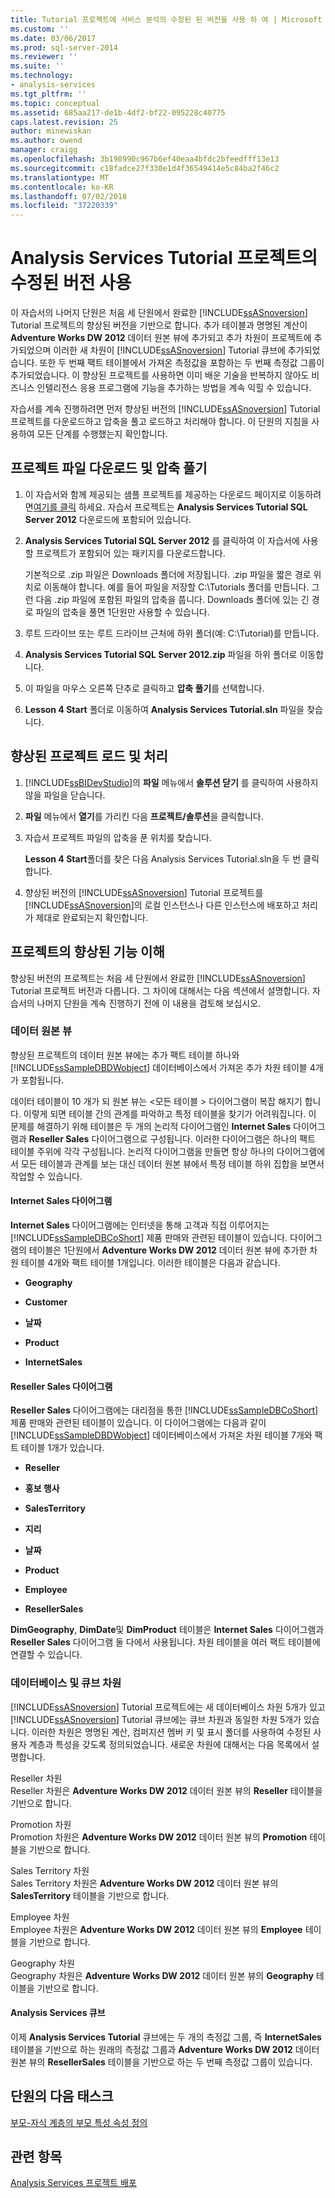 ```yaml
---
title: Tutorial 프로젝트에 서비스 분석의 수정된 된 버전을 사용 하 여 | Microsoft Docs
ms.custom: ''
ms.date: 03/06/2017
ms.prod: sql-server-2014
ms.reviewer: ''
ms.suite: ''
ms.technology:
- analysis-services
ms.tgt_pltfrm: ''
ms.topic: conceptual
ms.assetid: 685aa217-de1b-4df2-bf22-095228c40775
caps.latest.revision: 25
author: minewiskan
ms.author: owend
manager: craigg
ms.openlocfilehash: 3b198990c967b6ef40eaa4bfdc2bfeedfff13e13
ms.sourcegitcommit: c18fadce27f330e1d4f36549414e5c84ba2f46c2
ms.translationtype: MT
ms.contentlocale: ko-KR
ms.lasthandoff: 07/02/2018
ms.locfileid: "37220339"
---
```

# <a name="using-a-modified-version-of-the-analysis-services-tutorial-project"></a>Analysis Services Tutorial 프로젝트의 수정된 버전 사용
  이 자습서의 나머지 단원은 처음 세 단원에서 완료한 [!INCLUDE[ssASnoversion](../includes/ssasnoversion-md.md)] Tutorial 프로젝트의 향상된 버전을 기반으로 합니다. 추가 테이블과 명명된 계산이 **Adventure Works DW 2012** 데이터 원본 뷰에 추가되고 추가 차원이 프로젝트에 추가되었으며 이러한 새 차원이 [!INCLUDE[ssASnoversion](../includes/ssasnoversion-md.md)] Tutorial 큐브에 추가되었습니다. 또한 두 번째 팩트 테이블에서 가져온 측정값을 포함하는 두 번째 측정값 그룹이 추가되었습니다. 이 향상된 프로젝트를 사용하면 이미 배운 기술을 반복하지 않아도 비즈니스 인텔리전스 응용 프로그램에 기능을 추가하는 방법을 계속 익힐 수 있습니다.  
  
 자습서를 계속 진행하려면 먼저 향상된 버전의 [!INCLUDE[ssASnoversion](../includes/ssasnoversion-md.md)] Tutorial 프로젝트를 다운로드하고 압축을 풀고 로드하고 처리해야 합니다.  이 단원의 지침을 사용하여 모든 단계를 수행했는지 확인합니다.  
  
## <a name="downloading-and-extracting-the-project-file"></a>프로젝트 파일 다운로드 및 압축 풀기  
  
1.  이 자습서와 함께 제공되는 샘플 프로젝트를 제공하는 다운로드 페이지로 이동하려면[여기를 클릭](http://go.microsoft.com/fwlink/?LinkID=221866) 하세요. 자습서 프로젝트는 **Analysis Services Tutorial SQL Server 2012** 다운로드에 포함되어 있습니다.  
  
2.  **Analysis Services Tutorial SQL Server 2012** 를 클릭하여 이 자습서에 사용할 프로젝트가 포함되어 있는 패키지를 다운로드합니다.  
  
     기본적으로 .zip 파일은 Downloads 폴더에 저장됩니다. .zip 파일을 짧은 경로 위치로 이동해야 합니다. 예를 들어 파일을 저장할 C:\Tutorials 폴더를 만듭니다.  그런 다음 .zip 파일에 포함된 파일의 압축을 풉니다. Downloads 폴더에 있는 긴 경로 파일의 압축을 풀면 1단원만 사용할 수 있습니다.  
  
3.  루트 드라이브 또는 루트 드라이브 근처에 하위 폴더(예: C:\Tutorial)를 만듭니다.  
  
4.  **Analysis Services Tutorial SQL Server 2012.zip** 파일을 하위 폴더로 이동합니다.  
  
5.  이 파일을 마우스 오른쪽 단추로 클릭하고 **압축 풀기**를 선택합니다.  
  
6.  **Lesson 4 Start** 폴더로 이동하여 **Analysis Services Tutorial.sln** 파일을 찾습니다.  
  
## <a name="loading-and-processing-the-enhanced-project"></a>향상된 프로젝트 로드 및 처리  
  
1.  [!INCLUDE[ssBIDevStudio](../includes/ssbidevstudio-md.md)]의 **파일** 메뉴에서 **솔루션 닫기** 를 클릭하여 사용하지 않을 파일을 닫습니다.  
  
2.  **파일** 메뉴에서 **열기**를 가리킨 다음 **프로젝트/솔루션**을 클릭합니다.  
  
3.  자습서 프로젝트 파일의 압축을 푼 위치를 찾습니다.  
  
     **Lesson 4 Start**폴더를 찾은 다음 Analysis Services Tutorial.sln을 두 번 클릭합니다.  
  
4.  향상된 버전의 [!INCLUDE[ssASnoversion](../includes/ssasnoversion-md.md)] Tutorial 프로젝트를 [!INCLUDE[ssASnoversion](../includes/ssasnoversion-md.md)]의 로컬 인스턴스나 다른 인스턴스에 배포하고 처리가 제대로 완료되는지 확인합니다.  
  
## <a name="understanding-the-enhancements-to-the-project"></a>프로젝트의 향상된 기능 이해  
 향상된 버전의 프로젝트는 처음 세 단원에서 완료한 [!INCLUDE[ssASnoversion](../includes/ssasnoversion-md.md)] Tutorial 프로젝트 버전과 다릅니다. 그 차이에 대해서는 다음 섹션에서 설명합니다. 자습서의 나머지 단원을 계속 진행하기 전에 이 내용을 검토해 보십시오.  
  
### <a name="data-source-view"></a>데이터 원본 뷰  
 향상된 프로젝트의 데이터 원본 뷰에는 추가 팩트 테이블 하나와 [!INCLUDE[ssSampleDBDWobject](../includes/sssampledbdwobject-md.md)] 데이터베이스에서 가져온 추가 차원 테이블 4개가 포함됩니다.  
  
 데이터 테이블이 10 개가 되 원본 뷰는 \<모든 테이블 > 다이어그램이 복잡 해지기 합니다. 이렇게 되면 테이블 간의 관계를 파악하고 특정 테이블을 찾기가 어려워집니다. 이 문제를 해결하기 위해 테이블은 두 개의 논리적 다이어그램인 **Internet Sales** 다이어그램과 **Reseller Sales** 다이어그램으로 구성됩니다. 이러한 다이어그램은 하나의 팩트 테이블 주위에 각각 구성됩니다. 논리적 다이어그램을 만들면 항상 하나의 다이어그램에서 모든 테이블과 관계를 보는 대신 데이터 원본 뷰에서 특정 테이블 하위 집합을 보면서 작업할 수 있습니다.  
  
#### <a name="internet-sales-diagram"></a>Internet Sales 다이어그램  
 **Internet Sales** 다이어그램에는 인터넷을 통해 고객과 직접 이루어지는 [!INCLUDE[ssSampleDBCoShort](../includes/sssampledbcoshort-md.md)] 제품 판매와 관련된 테이블이 있습니다. 다이어그램의 테이블은 1단원에서 **Adventure Works DW 2012** 데이터 원본 뷰에 추가한 차원 테이블 4개와 팩트 테이블 1개입니다. 이러한 테이블은 다음과 같습니다.  
  
-   **Geography**  
  
-   **Customer**  
  
-   **날짜**  
  
-   **Product**  
  
-   **InternetSales**  
  
#### <a name="reseller-sales-diagram"></a>Reseller Sales 다이어그램  
 **Reseller Sales** 다이어그램에는 대리점을 통한 [!INCLUDE[ssSampleDBCoShort](../includes/sssampledbcoshort-md.md)] 제품 판매와 관련된 테이블이 있습니다. 이 다이어그램에는 다음과 같이 [!INCLUDE[ssSampleDBDWobject](../includes/sssampledbdwobject-md.md)] 데이터베이스에서 가져온 차원 테이블 7개와 팩트 테이블 1개가 있습니다.  
  
-   **Reseller**  
  
-   **홍보 행사**  
  
-   **SalesTerritory**  
  
-   **지리**  
  
-   **날짜**  
  
-   **Product**  
  
-   **Employee**  
  
-   **ResellerSales**  
  
 **DimGeography**, **DimDate**및 **DimProduct** 테이블은 **Internet Sales** 다이어그램과 **Reseller Sales** 다이어그램 둘 다에서 사용됩니다. 차원 테이블을 여러 팩트 테이블에 연결할 수 있습니다.  
  
### <a name="database-and-cube-dimensions"></a>데이터베이스 및 큐브 차원  
 [!INCLUDE[ssASnoversion](../includes/ssasnoversion-md.md)] Tutorial 프로젝트에는 새 데이터베이스 차원 5개가 있고 [!INCLUDE[ssASnoversion](../includes/ssasnoversion-md.md)] Tutorial 큐브에는 큐브 차원과 동일한 차원 5개가 있습니다. 이러한 차원은 명명된 계산, 컴퍼지션 멤버 키 및 표시 폴더를 사용하여 수정된 사용자 계층과 특성을 갖도록 정의되었습니다. 새로운 차원에 대해서는 다음 목록에서 설명합니다.  
  
 Reseller 차원  
 Reseller 차원은 **Adventure Works DW 2012** 데이터 원본 뷰의 **Reseller** 테이블을 기반으로 합니다.  
  
 Promotion 차원  
 Promotion 차원은 **Adventure Works DW 2012** 데이터 원본 뷰의 **Promotion** 테이블을 기반으로 합니다.  
  
 Sales Territory 차원  
 Sales Territory 차원은 **Adventure Works DW 2012** 데이터 원본 뷰의 **SalesTerritory** 테이블을 기반으로 합니다.  
  
 Employee 차원  
 Employee 차원은 **Adventure Works DW 2012** 데이터 원본 뷰의 **Employee** 테이블을 기반으로 합니다.  
  
 Geography 차원  
 Geography 차원은 **Adventure Works DW 2012** 데이터 원본 뷰의 **Geography** 테이블을 기반으로 합니다.  
  
#### <a name="analysis-services-cube"></a>Analysis Services 큐브  
 이제 **Analysis Services Tutorial** 큐브에는 두 개의 측정값 그룹, 즉 **InternetSales** 테이블을 기반으로 하는 원래의 측정값 그룹과 **Adventure Works DW 2012** 데이터 원본 뷰의 **ResellerSales** 테이블을 기반으로 하는 두 번째 측정값 그룹이 있습니다.  
  
## <a name="next-task-in-lesson"></a>단원의 다음 태스크  
 [부모-자식 계층의 부모 특성 속성 정의](lesson-4-2-defining-parent-attribute-properties-in-a-parent-child-hierarchy.md) 
  
## <a name="see-also"></a>관련 항목  
 [Analysis Services 프로젝트 배포](../analysis-services/lesson-2-5-deploying-an-analysis-services-project.md)  
  
  
